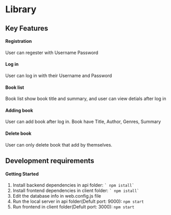 # Library

## Key Features
#### Registration
User can regester with Username Password
#### Log in
User can log in with their Username and Password
#### Book list
Book list show book title and summary, and user can view detials after log in
#### Adding book
User can add book after log in.
Book have Title, Author, Genres, Summary
#### Delete book
User can only delete book that add by themselves.

## Development requirements
#### Getting Started
1. Install backend dependencies in api folder:
`` ` npm istall` ``
2. Install frontend dependencies in client folder:
`` ` npm istall` ``
3. Edit the database info in web.config.js file
4. Run the local server in api folder(Defult port: 9000):
```npm start```
5. Run frontend in client folder(Defult port: 3000):
```npm start```

